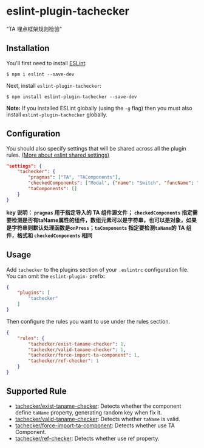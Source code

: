 # eslint-plugin-tachecker

&#34;TA 埋点框架规则检验&#34;

## Installation

You'll first need to install [ESLint](http://eslint.org):

```
$ npm i eslint --save-dev
```

Next, install `eslint-plugin-tachecker`:

```
$ npm install eslint-plugin-tachecker --save-dev
```

**Note:** If you installed ESLint globally (using the `-g` flag) then you must also install `eslint-plugin-tachecker` globally.

## Configuration

You should also specify settings that will be shared across all the plugin rules. [(More about eslint shared settings)](https://eslint.org/docs/user-guide/configuring#adding-shared-settings)

```json
"settings": {
    "tachecker": {
        "pragmas": ["TA", "TAComponents"],
        "checkedComponents": ["Modal", {"name": "Switch", "funcName": "onValueChange"}],
        "taComponents": []  
    }
}
```
**key 说明： `pragmas` 用于指定导入的 TA 组件源文件； `checkedComponents` 指定需要检测是否有taName属性的组件，数组元素可以是字符串，也可以是对象，如果是字符串则默认处理函数是`onPress`；`taComponents` 指定要检测`taName`的 TA 组件，格式和 `checkedComponents` 相同**

## Usage

Add `tachecker` to the plugins section of your `.eslintrc` configuration file. You can omit the `eslint-plugin-` prefix:

```json
{
    "plugins": [
        "tachecker"
    ]
}
```


Then configure the rules you want to use under the rules section.

```json
{
    "rules": {
        "tachecker/exist-taname-checker": 1,
        "tachecker/valid-taname-checker": 1,
        "tachecker/force-import-ta-component": 1,
        "tachecker/ref-checker": 1
    }
}
```

## Supported Rule

- [tachecker/exist-taname-checker](https://github.com/linshaolie/eslint-plugin-tachecker/blob/master/docs/rules/exist-taname-checker.md): Detects whether the component define `taName` property, generating random key when fix it.
- [tachecker/valid-taname-checker](https://github.com/linshaolie/eslint-plugin-tachecker/blob/master/docs/rules/valid-taname-checker.md): Detects whether `taName` is valid.
- [tachecker/force-import-ta-component](https://github.com/linshaolie/eslint-plugin-tachecker/blob/master/docs/rules/force-import-ta-component.md): Detects whether use TA Component.
- [tachecker/ref-checker](https://github.com/linshaolie/eslint-plugin-tachecker/blob/master/docs/rules/ref-checker.md): Detects whether use ref property.
